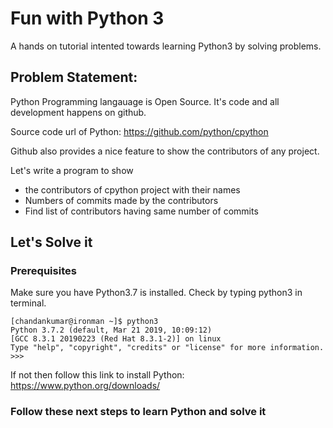 # Fun with Python 3

A hands on tutorial intented towards learning Python3 by solving problems.

## Problem Statement:
Python Programming langauage is Open Source. It's code and all development
happens on github.

Source code url of Python: https://github.com/python/cpython

Github also provides a nice feature to show the contributors of any project.

Let's write a program to show 
* the contributors of cpython project with their names
* Numbers of commits made by the contributors
* Find list of contributors having same number of commits

## Let's Solve it

### Prerequisites

Make sure you have Python3.7 is installed.
Check by typing python3 in terminal.
```
[chandankumar@ironman ~]$ python3
Python 3.7.2 (default, Mar 21 2019, 10:09:12) 
[GCC 8.3.1 20190223 (Red Hat 8.3.1-2)] on linux
Type "help", "copyright", "credits" or "license" for more information.
>>> 
```

If not then follow this link to install Python:
https://www.python.org/downloads/

### Follow these next steps to learn Python and solve it

